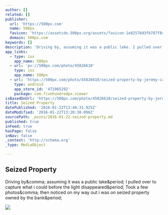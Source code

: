 ```yaml
---
author: []
related: []
publisher:
  url: 'https://500px.com'
  name: 500px
  favicon: 'https://assetcdn.500px.org/assets/favicon-1e8257b93fb787f8ceb66b5522ee853c.ico'
  domain: 500px.com
keywords: []
description: 'Driving by, assuming it was a public lake. I pulled over to capture what i could before the light disappeared. Took a few photos, then noticed on my way out i was on seized property owned by the bank.'
app_links:
  - type: ios
    app_name: 500px
  - url: 'px://500px.com/photo/45826610'
    type: ios
    app_name: 500px
  - url: 'https://500px.com/photo/45826610/seized-property-by-jeremy-carhartt'
    type: android
    app_store_id: '471965292'
    package: com.fivehundredpx.viewer
isBasedOnUrl: 'https://500px.com/photo/45826610/seized-property-by-jeremy-carhartt'
title: Seized Property
datePublished: '2016-01-22T13:40:31.925Z'
dateModified: '2016-01-22T13:20:38.096Z'
sourcePath: _posts/2016-01-22-seized-property.md
published: true
inFeed: true
hasPage: false
inNav: false
_context: 'http://schema.org'
_type: MediaObject

---
```

<article style=""><h1>Seized Property</h1><p>Driving by&amp;comma; assuming it was a public lake&amp;period; I pulled over to capture what i could before the light disappeared&amp;period; Took a few photos&amp;comma; then noticed on my way out i was on seized property owned by the bank&amp;period;</p><img src="https://drscdn.500px.org/photo/45826610/m%3D2048/a4f9b4bd6f59248ab83d3225de01aa50" /></article>